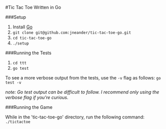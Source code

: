 #Tic Tac Toe
Written in Go

###Setup

1. Install [Go](http://code.google.com/p/go/downloads/list)
2. ``git clone git@github.com:jneander/tic-tac-toe-go.git``
3. ``cd tic-tac-toe-go``
4. ``./setup``

###Running the Tests

1. ``cd ttt``
2. ``go test``

To see a more verbose output from the tests, use the ``-v`` flag as follows:
``go test -v``

*note: Go test output can be difficult to follow. I recommend only using the verbose flag if you're curious.*

###Running the Game

While in the 'tic-tac-toe-go' directory, run the following command:
``./tictactoe``
